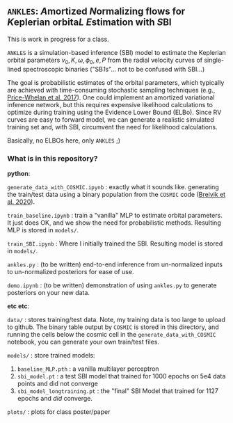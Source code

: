 ## ``ANKLES``: *A*mortized *N*ormalizing flows for *K*eplerian orbita*L* *E*stimation with *S*BI

This is work in progress for a class. 

`ANKLES` is a simulation-based inference (SBI) model to estimate the Keplerian orbital parameters $v_0, K, \omega, \phi_0, e, P$ from the radial velocity curves of single-lined spectroscopic binaries ("SB*1*s"... not to be confused with SBI...)

The goal is probabilistic estimates of the orbital parameters, which typically are achieved with time-consuming stochastic sampling techniques (e.g., [Price-Whelan et al. 2017](https://ui.adsabs.harvard.edu/abs/2017ApJ...837...20P/abstract)). One could implement an amortized variational inference network, but this requires expensive likelihood calculations to optimize during training using the Evidence Lower Bound (ELBo). Since RV curves are easy to forward model, we can generate a realistic simulated training set and, with SBI, circumvent the need for likelihood calculations.

Basically, no ELBOs here, only `ANKLES` ;)


### What is in this repository? 

__python__:

`generate_data_with_COSMIC.ipynb` : exactly what it sounds like. generating the train/test data using a binary population from the `COSMIC` code ([Breivik et al. 2020](https://ui.adsabs.harvard.edu/abs/2020ApJ...898...71B/abstract)).

`train_baseline.ipynb` : train a "vanilla" MLP to estimate orbital parameters. It just does OK, and we show the need for probabilistic methods. Resulting MLP is stored in `models/`.

`train_SBI.ipynb` : Where I initially trained the SBI. Resulting model is stored in `models/`. 

`ankles.py` : (to be written) end-to-end inference from un-normalized inputs to un-normalized posteriors for ease of use.

`demo.ipynb` : (to be written) demonstration of using `ankles.py` to generate posteriors on your new data.

__etc etc__:

`data/` : stores training/test data. Note, my training data is too large to upload to github. The binary table output by `COSMIC` is stored in this directory, and running the cells below the cosmic cell in the `generate_data_with_COSMIC` notebook, you can generate your own train/test files. 

`models/` : store trained models:
1. `baseline_MLP.pth` : a vanilla multilayer perceptron 
2. `sbi_model.pt` : a test SBI model that trained for 1000 epochs on 5e4 data points and did not converge
3. `sbi_model_longtraining.pt` : the "final" SBI Model that trained for 1127 epochs and *did* converge.


`plots/` : plots for class poster/paper